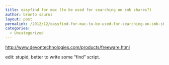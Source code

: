 ```yaml
---
title: easyfind for mac (to be used for searching on smb shares?)
author: bronto saurus
layout: post
permalink: /2012/12/easyfind-for-mac-to-be-used-for-searching-on-smb-shares/
categories:
  - Uncategorized
---
```

<http://www.devontechnologies.com/products/freeware.html> 

edit: stupid, better to write some &#8220;find&#8221; script.